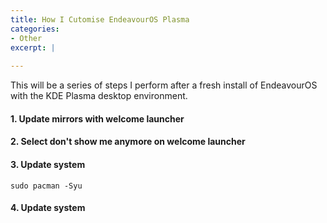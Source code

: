 ```yaml
---
title: How I Cutomise EndeavourOS Plasma
categories:
- Other
excerpt: |
  
---
```


This will be a series of steps I perform after a fresh install of EndeavourOS with the KDE Plasma desktop environment. 

#### 1. Update mirrors with welcome launcher

#### 2. Select don't show me anymore on welcome launcher

#### 3. Update system

```
sudo pacman -Syu
```

#### 4. Update system
